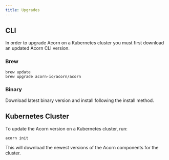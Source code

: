 ```yaml
---
title: Upgrades
---
```


## CLI

In order to upgrade Acorn on a Kubernetes cluster you must first download an updated Acorn CLI version.

### Brew

```shell
brew update
brew upgrade acorn-io/acorn/acorn
```

### Binary

Download latest binary version and install following the install method.

## Kubernetes Cluster

To update the Acorn version on a Kubernetes cluster, run:

```shell
acorn init
```

This will download the newest versions of the Acorn components for the cluster.
